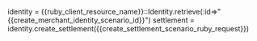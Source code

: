 identity = {{ruby_client_resource_name}}::Identity.retrieve(:id=>"{{create_merchant_identity_scenario_id}}")
settlement = identity.create_settlement({{create_settlement_scenario_ruby_request}})